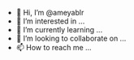 - 👋 Hi, I’m @ameyablr
- 👀 I’m interested in ...
- 🌱 I’m currently learning ...
- 💞️ I’m looking to collaborate on ...
- 📫 How to reach me ...

<!---
ameyablr/ameyablr is a ✨ special ✨ repository because its `README.md` (this file) appears on your GitHub profile.
You can click the Preview link to take a look at your changes.
--->
